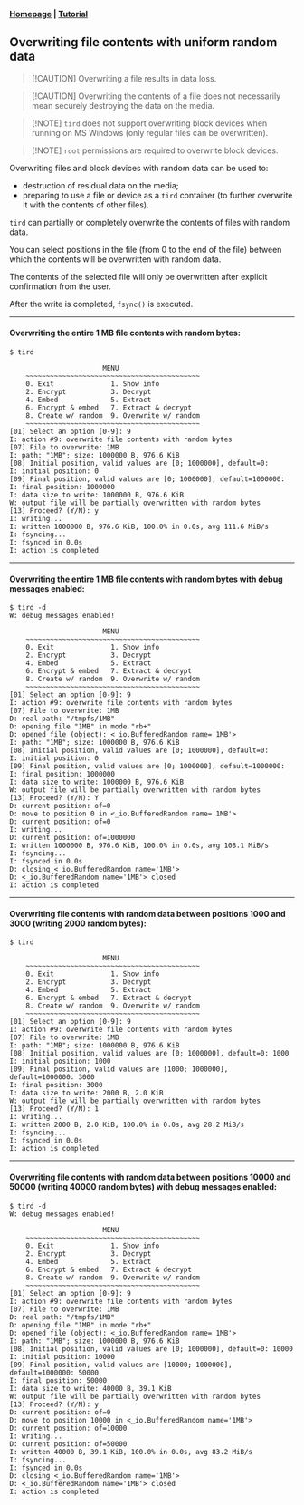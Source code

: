 
**[Homepage](https://github.com/hakavlad/tird) | [Tutorial](https://github.com/hakavlad/tird/blob/main/docs/tutorial/README.md)**

## Overwriting file contents with uniform random data

> \[!CAUTION]
> Overwriting a file results in data loss.

> \[!CAUTION]
> Overwriting the contents of a file does not necessarily mean securely destroying the data on the media.

> \[!NOTE]
> `tird` does not support overwriting block devices when running on MS Windows (only regular files can be overwritten).

> \[!NOTE]
> `root` permissions are required to overwrite block devices.

Overwriting files and block devices with random data can be used to:

- destruction of residual data on the media;
- preparing to use a file or device as a `tird` container (to further overwrite it with the contents of other files).

`tird` can partially or completely overwrite the contents of files with random data.

You can select positions in the file (from 0 to the end of the file) between which the contents will be overwritten with random data.

The contents of the selected file will only be overwritten after explicit confirmation from the user.

After the write is completed, `fsync()` is executed.

---

#### Overwriting the entire 1 MB file contents with random bytes:

```
$ tird

                       MENU
    ~~~~~~~~~~~~~~~~~~~~~~~~~~~~~~~~~~~~~~~~~~~
    0. Exit              1. Show info
    2. Encrypt           3. Decrypt
    4. Embed             5. Extract
    6. Encrypt & embed   7. Extract & decrypt
    8. Create w/ random  9. Overwrite w/ random
    ~~~~~~~~~~~~~~~~~~~~~~~~~~~~~~~~~~~~~~~~~~~
[01] Select an option [0-9]: 9
I: action #9: overwrite file contents with random bytes
[07] File to overwrite: 1MB
I: path: "1MB"; size: 1000000 B, 976.6 KiB
[08] Initial position, valid values are [0; 1000000], default=0:
I: initial position: 0
[09] Final position, valid values are [0; 1000000], default=1000000:
I: final position: 1000000
I: data size to write: 1000000 B, 976.6 KiB
W: output file will be partially overwritten with random bytes
[13] Proceed? (Y/N): y
I: writing...
I: written 1000000 B, 976.6 KiB, 100.0% in 0.0s, avg 111.6 MiB/s
I: fsyncing...
I: fsynced in 0.0s
I: action is completed
```

---

#### Overwriting the entire 1 MB file contents with random bytes with debug messages enabled:

```
$ tird -d
W: debug messages enabled!

                       MENU
    ~~~~~~~~~~~~~~~~~~~~~~~~~~~~~~~~~~~~~~~~~~~
    0. Exit              1. Show info
    2. Encrypt           3. Decrypt
    4. Embed             5. Extract
    6. Encrypt & embed   7. Extract & decrypt
    8. Create w/ random  9. Overwrite w/ random
    ~~~~~~~~~~~~~~~~~~~~~~~~~~~~~~~~~~~~~~~~~~~
[01] Select an option [0-9]: 9
I: action #9: overwrite file contents with random bytes
[07] File to overwrite: 1MB
D: real path: "/tmpfs/1MB"
D: opening file "1MB" in mode "rb+"
D: opened file (object): <_io.BufferedRandom name='1MB'>
I: path: "1MB"; size: 1000000 B, 976.6 KiB
[08] Initial position, valid values are [0; 1000000], default=0:
I: initial position: 0
[09] Final position, valid values are [0; 1000000], default=1000000:
I: final position: 1000000
I: data size to write: 1000000 B, 976.6 KiB
W: output file will be partially overwritten with random bytes
[13] Proceed? (Y/N): Y
D: current position: of=0
D: move to position 0 in <_io.BufferedRandom name='1MB'>
D: current position: of=0
I: writing...
D: current position: of=1000000
I: written 1000000 B, 976.6 KiB, 100.0% in 0.0s, avg 108.1 MiB/s
I: fsyncing...
I: fsynced in 0.0s
D: closing <_io.BufferedRandom name='1MB'>
D: <_io.BufferedRandom name='1MB'> closed
I: action is completed
```

---

#### Overwriting file contents with random data between positions 1000 and 3000 (writing 2000 random bytes):

```
$ tird

                       MENU
    ~~~~~~~~~~~~~~~~~~~~~~~~~~~~~~~~~~~~~~~~~~~
    0. Exit              1. Show info
    2. Encrypt           3. Decrypt
    4. Embed             5. Extract
    6. Encrypt & embed   7. Extract & decrypt
    8. Create w/ random  9. Overwrite w/ random
    ~~~~~~~~~~~~~~~~~~~~~~~~~~~~~~~~~~~~~~~~~~~
[01] Select an option [0-9]: 9
I: action #9: overwrite file contents with random bytes
[07] File to overwrite: 1MB
I: path: "1MB"; size: 1000000 B, 976.6 KiB
[08] Initial position, valid values are [0; 1000000], default=0: 1000
I: initial position: 1000
[09] Final position, valid values are [1000; 1000000], default=1000000: 3000
I: final position: 3000
I: data size to write: 2000 B, 2.0 KiB
W: output file will be partially overwritten with random bytes
[13] Proceed? (Y/N): 1
I: writing...
I: written 2000 B, 2.0 KiB, 100.0% in 0.0s, avg 28.2 MiB/s
I: fsyncing...
I: fsynced in 0.0s
I: action is completed
```

---

#### Overwriting file contents with random data between positions 10000 and 50000 (writing 40000 random bytes) with debug messages enabled:

```
$ tird -d
W: debug messages enabled!

                       MENU
    ~~~~~~~~~~~~~~~~~~~~~~~~~~~~~~~~~~~~~~~~~~~
    0. Exit              1. Show info
    2. Encrypt           3. Decrypt
    4. Embed             5. Extract
    6. Encrypt & embed   7. Extract & decrypt
    8. Create w/ random  9. Overwrite w/ random
    ~~~~~~~~~~~~~~~~~~~~~~~~~~~~~~~~~~~~~~~~~~~
[01] Select an option [0-9]: 9
I: action #9: overwrite file contents with random bytes
[07] File to overwrite: 1MB
D: real path: "/tmpfs/1MB"
D: opening file "1MB" in mode "rb+"
D: opened file (object): <_io.BufferedRandom name='1MB'>
I: path: "1MB"; size: 1000000 B, 976.6 KiB
[08] Initial position, valid values are [0; 1000000], default=0: 10000
I: initial position: 10000
[09] Final position, valid values are [10000; 1000000], default=1000000: 50000
I: final position: 50000
I: data size to write: 40000 B, 39.1 KiB
W: output file will be partially overwritten with random bytes
[13] Proceed? (Y/N): y
D: current position: of=0
D: move to position 10000 in <_io.BufferedRandom name='1MB'>
D: current position: of=10000
I: writing...
D: current position: of=50000
I: written 40000 B, 39.1 KiB, 100.0% in 0.0s, avg 83.2 MiB/s
I: fsyncing...
I: fsynced in 0.0s
D: closing <_io.BufferedRandom name='1MB'>
D: <_io.BufferedRandom name='1MB'> closed
I: action is completed
```
